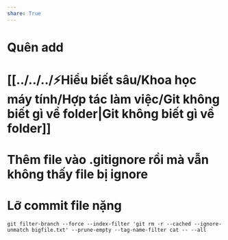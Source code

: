 ```yaml
---
share: True
---
```

# Quên add

# [[../../../⚡Hiểu biết sâu/Khoa học máy tính/Hợp tác làm việc/Git không biết gì về folder|Git không biết gì về folder]]

# Thêm file vào  .gitignore rồi mà vẫn không thấy file bị ignore

# Lỡ commit file nặng
```
git filter-branch --force --index-filter 'git rm -r --cached --ignore-unmatch bigfile.txt' --prune-empty --tag-name-filter cat -- --all
```
